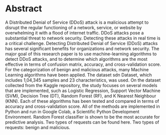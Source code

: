 # Abstract

A Distributed Denial of Service (DDoS) attack is a malicious attempt to disrupt the regular functioning of a network, service, or website by overwhelming it with a flood of internet traffic. DDoS attacks pose a substantial threat to network security. Detecting these attacks in real time is a critical challenge. Detecting Distributed Denial of Service (DDoS) attacks has several significant benefits for organizations and network security. The major goal of this research paper is to use machine-learning algorithms to detect DDoS attacks, and to determine which algorithms are the most effective in terms of confusion matrix, accuracy, and cross-validation score. For the categorization of benign and malicious attacks, many Machine Learning algorithms have been applied. The dataset sdn Dataset, which includes 1,04,345 samples and 23 characteristics, was used. On the dataset collected from the Kaggle repository, the study focuses on several models that are implemented, such as Logistic Regression, Support Vector Machine (SVM), Decision Tree (DT), Random Forest (RF), and K Nearest Neighbour (KNN). Each of these algorithms has been tested and compared in terms of accuracy and cross-validation score. All of the methods are implemented in Python and run in Google Colab, a Scientific Python Development Environment. Random Forest classifier is shown to be the most accurate for predictive analysis.
Two types of requests can be found here. Two types of requests: benign and malicious.
